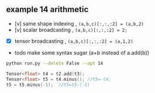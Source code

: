 ## example 14 arithmetic   
- [v] same shape indexing , `(a,b,c)[:,:,:2] = (a,b,2)`
- [v] scalar broadcasting , `(a,b,c)[:,:,:2] = 2; `
- [x] tensor broadcasting , `(a,b,c)[:,:,:2] = (a,1,2)`

- todo make some syntax sugar (a+b instead of a.add(b))
```sh
python run.py --delete False --opt 14
```

```cpp
Tensor<float> t4 = t2.add(t3);
Tensor<float> t5 = t4.minus(); //t5=-t4;
t5 = t5.minus(-1);  //t5=t5-(-1)
```